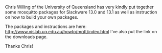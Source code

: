 <!--
.. title: Mosquitto for Slackware
.. slug: mosquitto-for-slackware
.. date: 2011-01-31 09:04:13
.. tags: Packaging
.. category:
.. link:
.. description:
.. type: text
-->

Chris Willing of the University of Queensland has very kindly put together some
mosquitto packages for Slackware 13.0 and 13.1 as well as instruction on how to
build your own packages.

The packages and instructions are here:
<http://www.vislab.uq.edu.au/howto/mqtt/index.html> I've also put the link on
the downloads page.

Thanks Chris!

